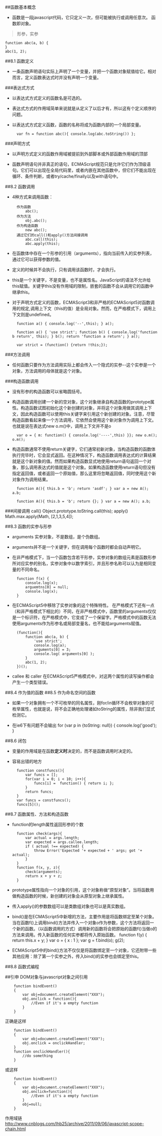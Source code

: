 ##函数基本概念
* 函数是一段javascript代码，它只定义一次，但可能被执行或调用任意次。 函数即对象。


> 形参，实参  	

	function abc(a, b) { 
	}    
	abc(1, 2);


##8.1 函数定义

* 一条函数声明语句实际上声明了一个变量，并把一个函数对象赋值给它。相对而言，定义函数表达式时并没有声明一个变量。

###表达式方式    
* 以表达式方式定义的函数名是可选的。

* 表达式方式的作用域简单来说就是从定义了以后才有，所以这有个定义顺序的问题。

* 以表达式方式定义函数，函数的名称将成为函数内部的一个局部变量。    

		var fn = function abc(){ console.log(abc.toString()) };

###声明方式
* 以声明方式定义的函数作用域被提前到外部脚本或外部函数作用域的顶部

* 函数声明语句并非真正的语句，ECMAScript规范只是允许它们作为顶级语句。它们可以出现在全局代码里，或者内嵌在其他函数中，但它们不能出现在循环、条件判断，或者try/cache/finally以及with语句中。


##8.2 函数调用
* 4种方式来调用函数：

		作为函数  
			abc();  
		作为方法  
			obj.abc();  
		作为构造函数      
			new abc();  
		通过它们的call()和apply()方法间接调用  
			abc.call(this); 
			abc.apply(this); 

* 在函数体中存在一个形参的引用（arguments），指向当前传入的实参列表，通过它可以获得参数的值。	

* 定义的时候并不会执行，只有调用该函数时，才会执行。

* this是一个关键字，不是变量，也不是属性名。JavaScript的语法不允许给this赋值。关键字this没有作用域的限制，嵌套的函数不会从调用它的函数中继承this。

* 对于声明方式定义的函数，ECMAScript3和非严格的ECMAScript5对函数调用的规定,调用上下文（this的值）是全局对象。然而，在严格模式下，调用上下文则是undefined。    

		function a() { console.log('--',this); } a();
	
		function a() { 'use strict'; function b() { console.log('function b return', this); } b(); return 'function a return'; } a();
	
		var strict = (function() {return !this;});

###方法调用
* 任何函数只要作为方法调用实际上都会传入一个隐式的实参--这个实参是一个对象，方法调用的母体就是这个对象。

###构造函数调用
* 没有形参的构造函数可以省略圆括号。

* 构造函数调用创建一个新的空对象，这个对象继承自构造函数的prototype属性。构造函数试图初始化这个新创建的对象，并将这个对象用做其调用上下文，因此构造函数可以使用this关键字来引用这个新创建的对象。注意，尽管构造函数看起来像一个方法调用，它依然会使用这个新对象作为调用上下文。也就是说在表达式new o.m()中，调用上下文并不是o

		var o = { m: function() { console.log('----',this) }}; new o.m(); o.m();


* 构造函数通常不使用return关键字，它们通常初新对象，当构造函数的函数体执行完毕时，它会显式返回。在这种情况下，构造函数调用表达式的计算结果就是这个新对象的值。然而如果构造函数显式地使用return语句返回一个对象，那么调用表达式的值就是这个对象。如果构造函数使用return语句但没有指定返回值，或者返回一个原始值，那么这里将忽略返回值，同时使用这个新对象作为调用结果。

		function A(){ this.b = 'b'; return 'asdf'; } var a = new A(); a.b;
		
		function A(){ this.b = 'b'; return {}; } var a = new A(); a.b;

###间接调用
	call()
	Object.prototype.toString.call(this);
	apply()
	Math.max.apply(Math, [2,1,3,5,4]);


##8.3 函数的实参与形参
	
* arguments 实参对象，不是数组，是个伪数组。
* arguments并不是一个关键字，但在调用每个函数时都会自动声明它。
	
* 在非严格模式下，当一个函数包含若干形参，实参对象的数组元素是函数形参所对应实参的别名，实参对象中以数字索引，并且形参名称可以认为是相同变量的不同命名。

		function f(x) {
			console.log(x);
			arguemtns[0] = null;
			console.log(x);
		}

* 在ECMAScript5中移除了实参对象的这个特殊特性。 在严格模式下还有一点（和非严格模式下相比的）不同，在非严格模式中，函数里的arguments仅仅是一个标识符，在严格模式中，它变成了一个保留字。严格模式中的函数无法使用arguments作为形参名或局部变量名，也不能给arguments赋值。

		(function(){
			function abc(a, b) {
				'use strict';
				console.log(a);
				arguments[0] = 3;
				console.log( arguments[0] );
			}    
			abc(1, 2);
		})();

* callee 和 caller 在ECMAScript5严格模式中，对这两个属性的读写操作都会产生一个类型错误。

##8.4 作为值的函数
##8.5 作为命名空间的函数
* 如果一个对象拥有一个不可枚举的同名属性，刚for/in循环不会枚举对象的可枚举属性，也就是说，将不会正确地处理诸如toString的属性，除非我们显式检测它。
	
* 在ie6下有问题不会输出
		for (var p in {toString: null}) {
			console.log('good');
		}

##8.6 闭包
* 变量的作用域是在函数**定义时**决定的，而不是函数调用时决定的。

* 容易出错的地方

		function constfuncs(){
			var funcs = [];
			for(var i = 0; i < 10; i++){
				funcs[i] =  function() { return i; };
			}
			return funcs;
		}
		var funcs = constfuncs();
		funcs[5]();
    
##8.7 函数属性、方法和构造函数
* function的length属性返回形参的个数

		function check(args){
			var actual = args.length;
		    var expected = args.callee.length;
		    if ( actual !== expected) {
		    	throw Error('Expected '+ expected + ' args; got '+ actual);
		    }
		}
		function f(x, y, z){
			check(arguments);
		    return x + y + z;
		}

* prototype属性指向一个对象的引用，这个对象称做“原型对象”。当将函数用做构造函数的时候，新创建的对象会从原型对象上继承属性。
	
* 传入apply()的参数数组可以是类数组对象也可以是真实数组。

* bind()是在ECMAScript5中新增的方法，主要作用是将函数绑定至某个对象。当在函数f()上调用bind()方法并传入一个对象o作为参数，这个方法将返回一个新的函数。（以函数调用的方式）调用新的函数将会把原始的函数f()当做o的方法来调用。传入新函数的任何实参都将传入原始函数。
		function f(y) { return this.x + y; }
		var o = { x : 1 };
		var g = f.bind(o);
		g(2);

* ECMAScript5中的bind()方法不仅仅是将函数绑定至一个对象，它还附带一些其他应用：除了第一个实参之外，传入bind()的实参也会绑定至this。

##8.8 函数式编程	

##引申
DOM对象与javascript对象之间引用

		function bindEvent() 
		{ 
		    var obj=document.createElement("XXX"); 
		    obj.onclick = function(){ 
		        //Even if it's a empty function 
		    } 
		}

正确是这样

		function bindEvent() 
		{ 
		    var obj=document.createElement("XXX"); 
		    obj.onclick = onclickHandler; 
		} 
		function onclickHandler(){ 
		    //do something 
		}
或这样	

		function bindEvent() 
		{ 
		    var obj=document.createElement("XXX"); 
		    obj.onclick=function(){ 
		        //Even if it's a empty function 
		    } 
		    obj=null; 
		}

作用域链  
http://www.cnblogs.com/lhb25/archive/2011/09/06/javascript-scope-chain.html
